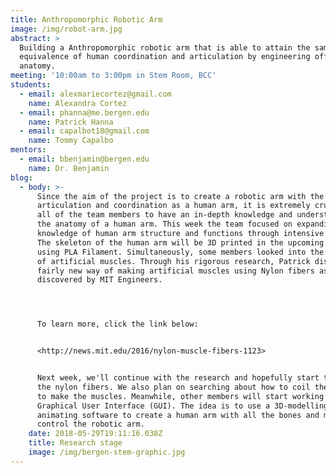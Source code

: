 ```yaml
---
title: Anthropomorphic Robotic Arm
image: /img/robot-arm.jpg
abstract: >
  Building a Anthropomorphic robotic arm that is able to attain the same or the
  equivalence of human coordination and articulation by engineering off of human
  anatomy.
meeting: '10:00am to 3:00pm in Stem Room, BCC'
students:
  - email: alexmariecortez@gmail.com
    name: Alexandra Cortez
  - email: phanna@me.bergen.edu
    name: Patrick Hanna
  - email: capalbot18@gmail.com
    name: Tommy Capalbo
mentors:
  - email: bbenjamin@bergen.edu
    name: Dr. Benjamin
blog:
  - body: >-
      Since the aim of the project is to create a robotic arm with the same
      articulation and coordination as a human arm, it is extremely crucial for
      all of the team members to have an in-depth knowledge and understanding of
      the anatomy of a human arm. This week the team focused on expanding their
      knowledge of human arm structure and functions through intensive research.
      The skeleton of the human arm will be 3D printed in the upcoming weeks
      using PLA Filament. Simultaneously, some members looked into the subject
      of artificial muscles. Through his rigorous research, Patrick discovered a
      fairly new way of making artificial muscles using Nylon fibers as
      discovered by MIT Engineers. 




      To learn more, click the link below:


      <http://news.mit.edu/2016/nylon-muscle-fibers-1123>


      Next week, we'll continue with the research and hopefully start testing
      the nylon fibers. We also plan on searching about how to coil the fibers
      to make the muscles. Meanwhile, other members will start working on the
      Graphical User Interface (GUI). The idea is to use a 3D-modelling or
      animating software to create a human arm with all the bones and muscles to
      control the robotic arm.
    date: 2018-05-29T19:11:16.038Z
    title: Research stage
    image: /img/bergen-stem-graphic.jpg
---
```


